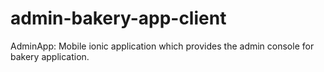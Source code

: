 # admin-bakery-app-client
AdminApp: Mobile ionic application which provides the admin console for bakery application.
